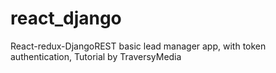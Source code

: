 # react_django

React-redux-DjangoREST
basic lead manager app, with token authentication,
Tutorial by TraversyMedia
